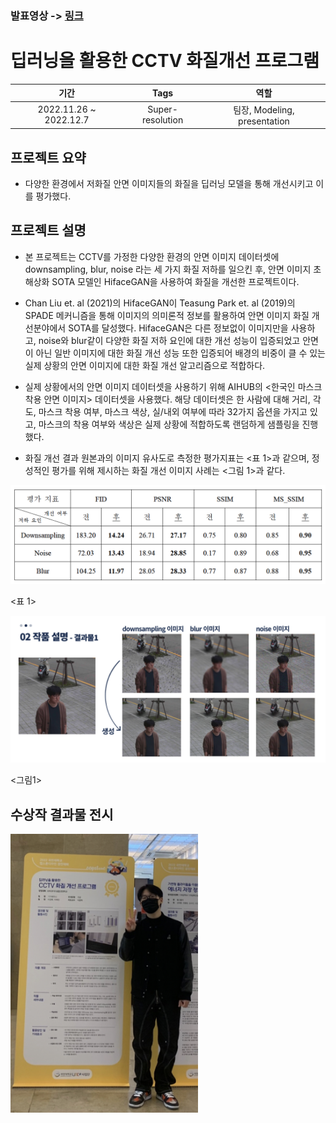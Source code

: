 ### 발표영상 -> [링크](https://www.youtube.com/watch?v=YDaXfIfclkY&t=164s)

# 딥러닝을 활용한 CCTV 화질개선 프로그램

|기간|Tags|역할|
|:---:|:---:|:---:|
|2022.11.26 ~ 2022.12.7|Super-resolution|팀장, Modeling, presentation|

## 프로젝트 요약
- 다양한 환경에서 저화질 안면 이미지들의 화질을 딥러닝 모델을 통해 개선시키고 이를 평가했다.

## 프로젝트 설명
- 본 프로젝트는 CCTV를 가정한 다양한 환경의 안면 이미지 데이터셋에 downsampling, blur, noise 라는 세 가지 화질 저하를 일으킨 후, 안면 이미지 초해상화 SOTA 모델인 HifaceGAN을 사용하여 화질을 개선한 프로젝트이다.

- Chan Liu et. al (2021)의 HifaceGAN이 Teasung Park et. al (2019)의 SPADE 메커니즘을 통해 이미지의 의미론적 정보를 활용하여 안면 이미지 화질 개선분야에서 SOTA를 달성했다. HifaceGAN은 다른 정보없이 이미지만을 사용하고, noise와 blur같이 다양한 화질 저하 요인에 대한 개선 성능이 입증되었고 안면이 아닌 일반 이미지에 대한 화질 개선 성능 또한 입증되어 배경의 비중이 클 수 있는 실제 상황의 안면 이미지에 대한 화질 개선 알고리즘으로 적합하다.

- 실제 상황에서의 안면 이미지 데이터셋을 사용하기 위해 AIHUB의 <한국인 마스크 착용 안면 이미지> 데이터셋을 사용했다. 해당 데이터셋은 한 사람에 대해 거리, 각도, 마스크 착용 여부, 마스크 색상, 실/내외 여부에 따라 32가지 옵션을 가지고 있고, 마스크의 착용 여부와 색상은 실제 상황에 적합하도록 랜덤하게 샘플링을 진행했다.
  
- 화질 개선 결과 원본과의 이미지 유사도로 측정한 평가지표는 <표 1>과 같으며, 정성적인 평가를 위해 제시하는 화질 개선 이미지 사례는 <그림 1>과 같다.
  
<img src = './img/results1.png' width = 600>

<표 1>

<img src = './img/results.png' width = 800>

<그림1>




## 수상작 결과물 전시
<img src = './img/image.png' width='300px'>
